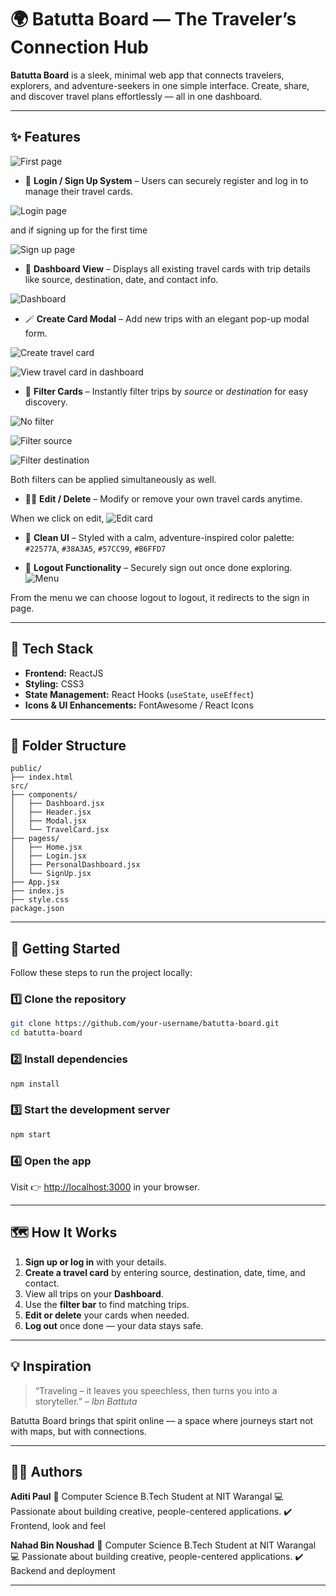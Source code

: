 # 🌍 Batutta Board — The Traveler’s Connection Hub

**Batutta Board** is a sleek, minimal web app that connects travelers, explorers, and adventure-seekers in one simple interface.
Create, share, and discover travel plans effortlessly — all in one dashboard.

---

## ✨ Features

![First page](https://raw.githubusercontent.com/aditi21paul/BatuttaBoard/054c3c0006f5553a9cd7b62f29741b7101f3766a/images/p1.jpg)

* 🔐 **Login / Sign Up System** – Users can securely register and log in to manage their travel cards.

![Login page](https://raw.githubusercontent.com/aditi21paul/BatuttaBoard/604a10931d8b5b0d08b2dcb7a46ff43671097d87/images/p2.jpg)

and if signing up for the first time

![Sign up page](https://raw.githubusercontent.com/aditi21paul/BatuttaBoard/8559ea307c41a1c0d119b73ba55dff22b0e30516/images/p12.jpg)

* 🧭 **Dashboard View** – Displays all existing travel cards with trip details like source, destination, date, and contact info.

![Dashboard](https://raw.githubusercontent.com/aditi21paul/BatuttaBoard/054c3c0006f5553a9cd7b62f29741b7101f3766a/images/p3.jpg)

* 🪄 **Create Card Modal** – Add new trips with an elegant pop-up modal form.

![Create travel card](https://raw.githubusercontent.com/aditi21paul/BatuttaBoard/054c3c0006f5553a9cd7b62f29741b7101f3766a/images/p9.jpg)

![View travel card in dashboard](https://raw.githubusercontent.com/aditi21paul/BatuttaBoard/054c3c0006f5553a9cd7b62f29741b7101f3766a/images/p10.jpg)

* 🧹 **Filter Cards** – Instantly filter trips by *source* or *destination* for easy discovery.

![No filter](https://raw.githubusercontent.com/aditi21paul/BatuttaBoard/054c3c0006f5553a9cd7b62f29741b7101f3766a/images/p4.jpg)

![Filter source](https://raw.githubusercontent.com/aditi21paul/BatuttaBoard/054c3c0006f5553a9cd7b62f29741b7101f3766a/images/p5.jpg)

![Filter destination](https://raw.githubusercontent.com/aditi21paul/BatuttaBoard/054c3c0006f5553a9cd7b62f29741b7101f3766a/images/p6.jpg)

Both filters can be applied simultaneously as well.

* 🧑‍💻 **Edit / Delete** – Modify or remove your own travel cards anytime.

When we click on edit,
![Edit card](https://raw.githubusercontent.com/aditi21paul/BatuttaBoard/054c3c0006f5553a9cd7b62f29741b7101f3766a/images/p7.jpg)

* 🎨 **Clean UI** – Styled with a calm, adventure-inspired color palette:
  `#22577A`, `#38A3A5`, `#57CC99`, `#B6FFD7`


* 🚪 **Logout Functionality** – Securely sign out once done exploring.
 ![Menu](https://raw.githubusercontent.com/aditi21paul/BatuttaBoard/054c3c0006f5553a9cd7b62f29741b7101f3766a/images/p11.jpg)

From the menu we can choose logout to logout, it redirects to the sign in page.

---

## 🧰 Tech Stack

* **Frontend:** ReactJS
* **Styling:** CSS3
* **State Management:** React Hooks (`useState`, `useEffect`)
* **Icons & UI Enhancements:** FontAwesome / React Icons

---

## 📁 Folder Structure

```
public/
├── index.html
src/
├── components/
│   ├── Dashboard.jsx
│   ├── Header.jsx        
│   ├── Modal.jsx
│   └── TravelCard.jsx
├── pagess/
│   ├── Home.jsx
│   ├── Login.jsx     
│   ├── PersonalDashboard.jsx
│   └── SignUp.jsx
├── App.jsx
├── index.js
├── style.css
package.json
```

---

## 🚀 Getting Started

Follow these steps to run the project locally:

### 1️⃣ Clone the repository

```bash
git clone https://github.com/your-username/batutta-board.git
cd batutta-board
```

### 2️⃣ Install dependencies

```bash
npm install
```

### 3️⃣ Start the development server

```bash
npm start
```

### 4️⃣ Open the app

Visit 👉 [http://localhost:3000](http://localhost:3000) in your browser.

---

## 🗺️ How It Works

1. **Sign up or log in** with your details.
2. **Create a travel card** by entering source, destination, date, time, and contact.
3. View all trips on your **Dashboard**.
4. Use the **filter bar** to find matching trips.
5. **Edit or delete** your cards when needed.
6. **Log out** once done — your data stays safe.

---

## 💡 Inspiration

> “Traveling – it leaves you speechless, then turns you into a storyteller.” – *Ibn Battuta*

Batutta Board brings that spirit online — a space where journeys start not with maps, but with connections.

---

## 🧑‍🎨 Authors

**Aditi Paul**
📍 Computer Science B.Tech Student at NIT Warangal 
💻 Passionate about building creative, people-centered applications.
✔️ Frontend, look and feel

**Nahad Bin Noushad**
📍 Computer Science B.Tech Student at NIT Warangal 
💻 Passionate about building creative, people-centered applications.
✔️ Backend and deployment

---


